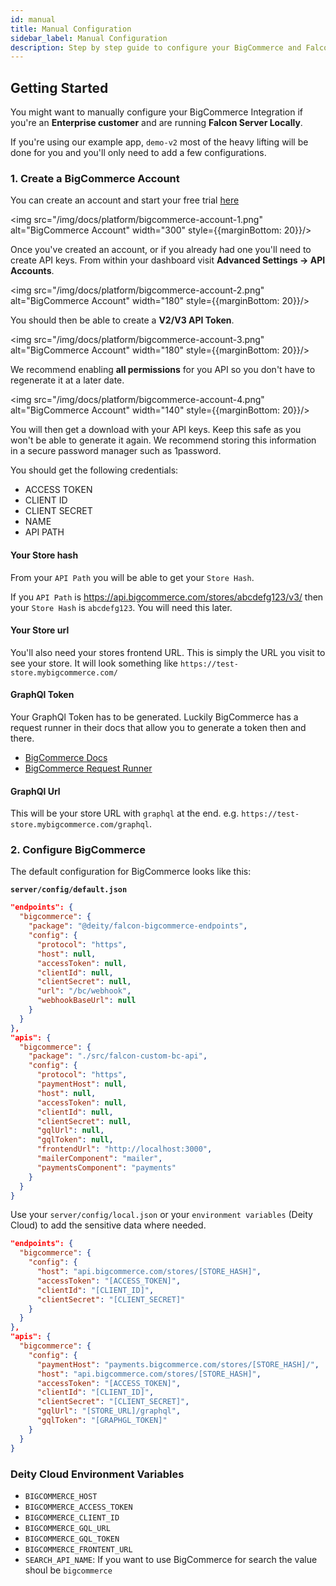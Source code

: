```yaml
---
id: manual
title: Manual Configuration
sidebar_label: Manual Configuration
description: Step by step guide to configure your BigCommerce and Falcon integration.
---
```


## Getting Started

You might want to manually configure your BigCommerce Integration if you're an **Enterprise customer** and are running **Falcon Server Locally**.

If you're using our example app, `demo-v2` most of the heavy lifting will be done for you and you'll only need to add a few configurations.

### 1. Create a BigCommerce Account

You can create an account and start your free trial [here](https://www.bigcommerce.com/essentials/free-trial/)

<img src="/img/docs/platform/bigcommerce-account-1.png" alt="BigCommerce Account" width="300" style={{marginBottom: 20}}/>

Once you've created an account, or if you already had one you'll need to create API keys. From within your dashboard visit **Advanced Settings -> API Accounts**.

<img src="/img/docs/platform/bigcommerce-account-2.png" alt="BigCommerce Account" width="180" style={{marginBottom: 20}}/>

You should then be able to create a **V2/V3 API Token**.

<img src="/img/docs/platform/bigcommerce-account-3.png" alt="BigCommerce Account" width="180" style={{marginBottom: 20}}/>

We recommend enabling **all permissions** for you API so you don't have to regenerate it at a later date.

<img src="/img/docs/platform/bigcommerce-account-4.png" alt="BigCommerce Account" width="140" style={{marginBottom: 20}}/>

You will then get a download with your API keys. Keep this safe as you won't be able to generate it again. We recommend storing this information in a secure password manager such as 1password.

You should get the following credentials:

- ACCESS TOKEN
- CLIENT ID
- CLIENT SECRET
- NAME
- API PATH

#### Your Store hash

From your `API Path` you will be able to get your `Store Hash`. 

If you `API Path` is https://api.bigcommerce.com/stores/abcdefg123/v3/ then your `Store Hash` is `abcdefg123`. You will need this later.

#### Your Store url

You'll also need your stores frontend URL. This is simply the URL you visit to see your store. It will look something like `https://test-store.mybigcommerce.com/`

#### GraphQl Token

Your GraphQl Token has to be generated. Luckily BigCommerce has a request runner in their docs that allow you to generate a token then and there.

- [BigCommerce Docs](https://developer.bigcommerce.com/api-docs/storefront/graphql/graphql-storefront-api-overview#authentication)
- [BigCommerce Request Runner](https://developer.bigcommerce.com/api-docs/getting-started/making-requests#making-requests)

#### GraphQl Url

This will be your store URL with `graphql` at the end. e.g. `https://test-store.mybigcommerce.com/graphql`.

### 2. Configure BigCommerce

The default configuration for BigCommerce looks like this:

**`server/config/default.json`**
```json
"endpoints": {
  "bigcommerce": {
    "package": "@deity/falcon-bigcommerce-endpoints",
    "config": {
      "protocol": "https",
      "host": null,
      "accessToken": null,
      "clientId": null,
      "clientSecret": null,
      "url": "/bc/webhook",
      "webhookBaseUrl": null
    }
  }
},
"apis": {
  "bigcommerce": {
    "package": "./src/falcon-custom-bc-api",
    "config": {
      "protocol": "https",
      "paymentHost": null,
      "host": null,
      "accessToken": null,
      "clientId": null,
      "clientSecret": null,
      "gqlUrl": null,
      "gqlToken": null,
      "frontendUrl": "http://localhost:3000",
      "mailerComponent": "mailer",
      "paymentsComponent": "payments"
    }
  }
}
```

Use your `server/config/local.json` or your `environment variables` (Deity Cloud) to add the sensitive data where needed.

```json
"endpoints": {
  "bigcommerce": {
    "config": {
      "host": "api.bigcommerce.com/stores/[STORE_HASH]",
      "accessToken": "[ACCESS_TOKEN]",
      "clientId": "[CLIENT_ID]",
      "clientSecret": "[CLIENT_SECRET]"
    }
  }
},
"apis": {
  "bigcommerce": {
    "config": {
      "paymentHost": "payments.bigcommerce.com/stores/[STORE_HASH]/",
      "host": "api.bigcommerce.com/stores/[STORE_HASH]",
      "accessToken": "[ACCESS_TOKEN]",
      "clientId": "[CLIENT_ID]",
      "clientSecret": "[CLIENT_SECRET]",
      "gqlUrl": "[STORE_URL]/graphql",
      "gqlToken": "[GRAPHGL_TOKEN]"
    }
  }
}
```

### Deity Cloud Environment Variables

- `BIGCOMMERCE_HOST`
- `BIGCOMMERCE_ACCESS_TOKEN`
- `BIGCOMMERCE_CLIENT_ID`
- `BIGCOMMERCE_GQL_URL`
- `BIGCOMMERCE_GQL_TOKEN`
- `BIGCOMMERCE_FRONTENT_URL`
- `SEARCH_API_NAME`: If you want to use BigCommerce for search the value shoul be `bigcommerce`
